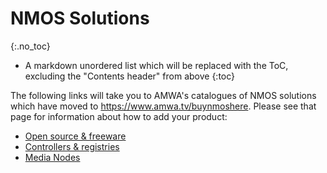 # NMOS Solutions
{:.no_toc}

- A markdown unordered list which will be replaced with the ToC, excluding the "Contents header" from above
{:toc}

The following links will take you to AMWA's catalogues of NMOS solutions which have moved to <https://www.amwa.tv/buynmoshere>. Please see that page for information about how to add your product:

* [Open source & freeware](https://docs.google.com/spreadsheets/d/1WUrNoZunfngurf6VYbJ5uOmr40x0g2qAYXSDnA7_ltM/edit?usp=sharing)
* [Controllers & registries](https://docs.google.com/spreadsheets/d/1B69SmHT2CqG5swe20nT4nOsRKK-hDC1Vk_ueVOmk8pw/edit?usp=sharing)
* [Media Nodes](https://docs.google.com/spreadsheets/d/1ae6V3Nd_1YUPP-hUGFiok3EtXdTpCgZtryqktdpCdFw/edit?usp=sharing)